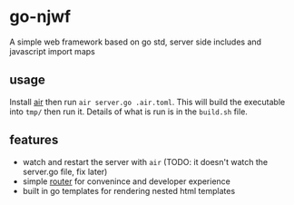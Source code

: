 # go-njwf
A simple web framework based on go std, server side includes and javascript import maps

## usage
Install [air](https://github.com/cosmtrek/air) then run `air server.go .air.toml`. This will build the executable into `tmp/` then run it. Details of what is run is in the `build.sh` file.

## features

- watch and restart the server with `air` (TODO: it doesn't watch the server.go file, fix later)
- simple [router](https://github.com/julienschmidt/httprouter) for convenince and developer experience 
- built in go templates for rendering nested html templates
